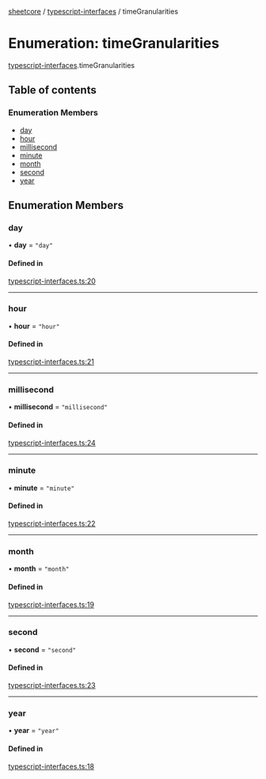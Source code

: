 [sheetcore](../docs.md) / [typescript-interfaces](../modules/typescript_interfaces.md) / timeGranularities

# Enumeration: timeGranularities

[typescript-interfaces](../modules/typescript_interfaces.md).timeGranularities

## Table of contents

### Enumeration Members

- [day](typescript_interfaces.timeGranularities.md#day)
- [hour](typescript_interfaces.timeGranularities.md#hour)
- [millisecond](typescript_interfaces.timeGranularities.md#millisecond)
- [minute](typescript_interfaces.timeGranularities.md#minute)
- [month](typescript_interfaces.timeGranularities.md#month)
- [second](typescript_interfaces.timeGranularities.md#second)
- [year](typescript_interfaces.timeGranularities.md#year)

## Enumeration Members

### day

• **day** = ``"day"``

#### Defined in

[typescript-interfaces.ts:20](https://github.com/texas-mcallen-mission/sheetCore/blob/3951f92/typescript-interfaces.ts#L20)

___

### hour

• **hour** = ``"hour"``

#### Defined in

[typescript-interfaces.ts:21](https://github.com/texas-mcallen-mission/sheetCore/blob/3951f92/typescript-interfaces.ts#L21)

___

### millisecond

• **millisecond** = ``"millisecond"``

#### Defined in

[typescript-interfaces.ts:24](https://github.com/texas-mcallen-mission/sheetCore/blob/3951f92/typescript-interfaces.ts#L24)

___

### minute

• **minute** = ``"minute"``

#### Defined in

[typescript-interfaces.ts:22](https://github.com/texas-mcallen-mission/sheetCore/blob/3951f92/typescript-interfaces.ts#L22)

___

### month

• **month** = ``"month"``

#### Defined in

[typescript-interfaces.ts:19](https://github.com/texas-mcallen-mission/sheetCore/blob/3951f92/typescript-interfaces.ts#L19)

___

### second

• **second** = ``"second"``

#### Defined in

[typescript-interfaces.ts:23](https://github.com/texas-mcallen-mission/sheetCore/blob/3951f92/typescript-interfaces.ts#L23)

___

### year

• **year** = ``"year"``

#### Defined in

[typescript-interfaces.ts:18](https://github.com/texas-mcallen-mission/sheetCore/blob/3951f92/typescript-interfaces.ts#L18)
